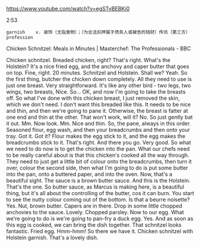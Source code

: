 https://www.youtube.com/watch?v=egSTvBEBKi0 

2:53

```
garnish    v. 装饰（尤指食物）；（为合法扣押属于债务人或被告的钱财）传讯（第三方）      
profession  
```

Chicken Schnitzel: Meals in Minutes | Masterchef: The Professionals - BBC 

Chicken schnitzel. Breaded chicken, right? That's right. What's the Holstein? It's a nice fried egg, and the anchovy and caper butter that goes on top. Fine, right. 20 minutes. Schnitzel and Holstein. Shall we? Yeah. So the first thing, butcher the chicken down completely. All they need to use is just one breast. Very straightforward. It's like any other bird - two legs, two wings, two breasts, Nice. So... OK, and now I'm going to take the breasts off. So what I've done with this chicken breast, I just removed the skin, which we don't need. I don't want this breaded like this. It needs to be nice and thin, and then we're going to pane it. Otherwise, the breast is fatter at one end and thin at the other. That won't work, will it? No. So just gently bat it out. Mm. Now look. Mm. Nice and thin. So, the pane, always in this order. Seasoned flour, egg wash, and then your breadcrumbs and then onto your tray. Got it. Got it? Flour makes the egg stick to it, and the egg makes the breadcrumbs stick to it. That's right. And there you go. Very good. So what we need to do now is to get the chicken into the pan. What our chefs need to be really careful about is that this chicken's cooked all the way through. They need to just get a little bit of colour onto the breadcrumbs, then turn it over, colour the second side, then what I'm going to do is put some butter into the pan, onto a buttered paper, and into the oven. Now, that's a beautiful sight. The sauce is a brown butter sauce. And this is the Holstein. That's the one. So butter sauce, as Marcus is making here, is a beautiful thing, but it's all about the controlling of the butter, cos it can burn. You start to see the nutty colour coming out of the bottom. Is that a beurre noisette? Yes. Nut, brown butter. Capers are in there. Drop in some little chopped anchovies to the sauce. Lovely. Chopped parsley. Now to our egg. What we're going to do is we're going to pan-fry a duck egg. Yes. And as soon as this egg is cooked, we can bring the dish together. That schnitzel looks fantastic. Fried egg. Hmm-hmm! So there we have it. Chicken schnitzel with Holstein garnish. That's a lovely dish. 